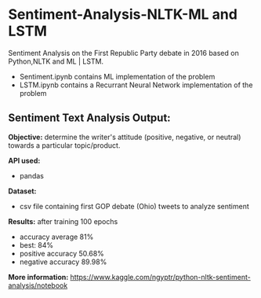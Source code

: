 # Sentiment-Analysis-NLTK-ML and LSTM
Sentiment Analysis on the First Republic Party debate in 2016 based on Python,NLTK and ML | LSTM.

- Sentiment.ipynb contains ML implementation of the problem
- LSTM.ipynb contains a Recurrant Neural Network implementation of the problem


## Sentiment Text Analysis Output:
**Objective:** determine the writer's attitude (positive, negative, or neutral) towards a particular topic/product. 

**API used:** 
- pandas 

**Dataset:** 
- csv file containing first GOP debate (Ohio) tweets to analyze sentiment

**Results:** 
after training 100 epochs 
- accuracy average 81%
- best: 84%
- positive accuracy 50.68%
- negative accuracy 89.98%

**More information:** https://www.kaggle.com/ngyptr/python-nltk-sentiment-analysis/notebook
